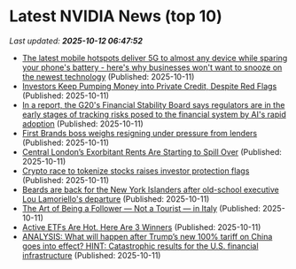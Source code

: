 # Latest NVIDIA News (top 10)
_Last updated: **2025-10-12 06:47:52**_

- [The latest mobile hotspots deliver 5G to almost any device while sparing your phone's battery - here's why businesses won't want to snooze on the newest technology](https://www.techradar.com/pro/the-latest-mobile-hotspots-deliver-5g-to-almost-any-device-while-sparing-your-phones-battery-heres-why-businesses-wont-want-to-snooze-on-the-newest-technology) (Published: 2025-10-11)
- [Investors Keep Pumping Money into Private Credit, Despite Red Flags](https://biztoc.com/x/0e255d4d19a94dd1) (Published: 2025-10-11)
- [In a report, the G20's Financial Stability Board says regulators are in the early stages of tracking risks posed to the financial system by AI's rapid adoption](https://biztoc.com/x/b6bd91f164917f64) (Published: 2025-10-11)
- [First Brands boss weighs resigning under pressure from lenders](https://biztoc.com/x/f5683a009c0cf3de) (Published: 2025-10-11)
- [Central London’s Exorbitant Rents Are Starting to Spill Over](https://biztoc.com/x/81c52510a793d1d3) (Published: 2025-10-11)
- [Crypto race to tokenize stocks raises investor protection flags](https://economictimes.indiatimes.com/markets/cryptocurrency/crypto-news/crypto-race-to-tokenize-stocks-raises-investor-protection-flags/articleshow/124471348.cms) (Published: 2025-10-11)
- [Beards are back for the New York Islanders after old-school executive Lou Lamoriello's departure](https://biztoc.com/x/a333102cb1f6ae13) (Published: 2025-10-11)
- [The Art of Being a Follower — Not a Tourist — in Italy](https://biztoc.com/x/661e4aaf249e0b37) (Published: 2025-10-11)
- [Active ETFs Are Hot. Here Are 3 Winners](https://biztoc.com/x/292e38a6cef2074e) (Published: 2025-10-11)
- [ANALYSIS: What will happen after Trump’s new 100% tariff on China goes into effect? HINT: Catastrophic results for the U.S. financial infrastructure](https://www.naturalnews.com/2025-10-11-analysis-what-will-happen-after-trumps-new-100-tariff-on-china-goes-into-effect-hint-catastrophic-results-for-the-u-s-financial-infrastructure.html) (Published: 2025-10-11)

